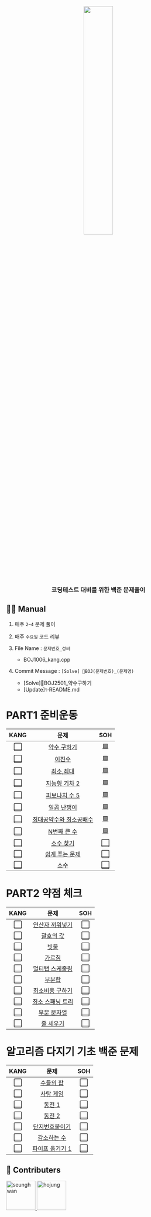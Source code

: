 <div align="center">
    <h3><img src="https://user-images.githubusercontent.com/46666296/167251391-e6daa39c-56aa-4e91-840b-4d674444577f.png" width="40%" /></h3>
</div>
<div align="center">
    <h3>코딩테스트 대비를 위한 백준 문제풀이 </h3>
</div>  

## 👨‍💻 Manual
1. 매주 `2~4` 문제 풀이
2. 매주 `수요일` 코드 리뷰
3. File Name : `문제번호_성씨`
    - BOJ1006_kang.cpp  

4. Commit Message : ```[Solve] 💯BOJ(문제번호)_(문제명)```
    - [Solve]💯BOJ2501_약수구하기 <!--띄어쓰기 X-->
    - [Update]✨README.md
# PART1 준비운동
<!--문제를 풀었으면 ⬜를 🟩로 바꾸기. 
    그리고 ()안에 해당 파일 경로 작성하기.
    ex) [🟩](./PART1/BOJ2501_kang.py)-->
|KANG|문제|SOH|
|:--:|:--:|:--:|
|[⬜]()|[약수 구하기](https://www.acmicpc.net/problem/2501)|[🟩](./PART1/BOJ2501_so.py)|
|[⬜]()|[이진수](https://www.acmicpc.net/problem/3460)|[🟩](./PART1/BOJ3469_so.py)|
|[⬜]()|[최소,최대](https://www.acmicpc.net/problem/10818)|[🟩](./PART1/BOJ10818_so.py)|
|[⬜]()|[지능형 기차 2](https://www.acmicpc.net/problem/2460)|[🟩](./PART1/BOJ2460_so.py)|
|[⬜]()|[피보나치 수 5](https://www.acmicpc.net/problem/10870)|[🟩](./PART1/BOJ10870_so.py)|
|[⬜]()|[일곱 난쟁이](https://www.acmicpc.net/problem/2309)|[🟩](./PART1/BOJ2309_so.py)|
|[⬜]()|[최대공약수와 최소공배수](https://www.acmicpc.net/problem/2609)|[🟩](./PART1/BOJ2609_so.py)|
|[⬜]()|[N번째 큰 수](https://www.acmicpc.net/problem/2693)|[🟩](./PART1/BOJ2693_so.py)|
|[⬜]()|[소수 찾기](https://www.acmicpc.net/problem/1978)|[⬜]()|
|[⬜]()|[쉽게 푸는 문제](https://www.acmicpc.net/problem/1292)|[⬜]()|
|[⬜]()|[소수](https://www.acmicpc.net/problem/2581)|[⬜]()|

# PART2 약점 체크
|KANG|문제|SOH|
|:--:|:--:|:--:|
|[⬜]()|[연산자 끼워넣기](https://www.acmicpc.net/problem/14888)|[⬜]()|
|[⬜]()|[괄호의 값](https://www.acmicpc.net/problem/2504)|[⬜]()|
|[⬜]()|[빗물](https://www.acmicpc.net/problem/14719)|[⬜]()|
|[⬜]()|[가르침](https://www.acmicpc.net/problem/1062)|[⬜]()|
|[⬜]()|[멀티탭 스케줄링](https://www.acmicpc.net/problem/1700)|[⬜]()|
|[⬜]()|[부분합](https://www.acmicpc.net/problem/1806)|[⬜]()|
|[⬜]()|[최소비용 구하기](https://www.acmicpc.net/problem/1916)|[⬜]()|
|[⬜]()|[최소 스패닝 트리](https://www.acmicpc.net/problem/1197)|[⬜]()|
|[⬜]()|[부분 문자열](https://www.acmicpc.net/problem/16916)|[⬜]()|
|[⬜]()|[줄 세우기](https://www.acmicpc.net/problem/2252)|[⬜]()|

# 알고리즘 다지기 기초 백준 문제
|KANG|문제|SOH|
|:--:|:--:|:--:|
|[⬜]()|[수들의 합](https://www.acmicpc.net/problem/1789)|[⬜]()|
|[⬜]()|[사탕 게임](https://www.acmicpc.net/problem/3085)|[⬜]()|
|[⬜]()|[동전 1](https://www.acmicpc.net/problem/2293)|[⬜]()|
|[⬜]()|[동전 2](https://www.acmicpc.net/problem/2294)|[⬜]()|
|[⬜]()|[단지번호붙이기](https://www.acmicpc.net/problem/2667)|[⬜]()|
|[⬜]()|[감소하는 수](https://www.acmicpc.net/problem/1038)|[⬜]()|
|[⬜]()|[파이프 옮기기 1](https://www.acmicpc.net/problem/17070)|[⬜]()|

## 🤝 Contributers
<a href = "https://github.com/kangshwan">
  <img src="https://avatars.githubusercontent.com/u/46666296?v=4" alt="seunghwan" width="80" style="max-width:100%" />
</a>
<a href = "https://github.com/bona0722">
  <img src="https://avatars.githubusercontent.com/u/58328096?v=4" alt="hojung" width="80" style="max-width:100%" />
</a>
